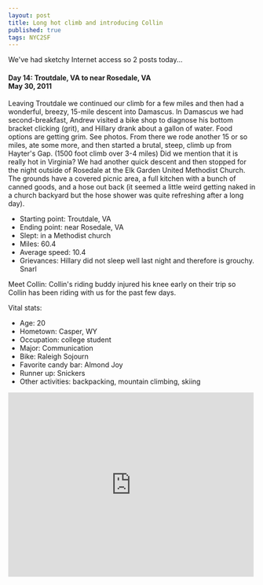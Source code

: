 ```yaml
---
layout: post
title: Long hot climb and introducing Collin
published: true
tags: NYC2SF
---
```

We've had sketchy Internet access so 2 posts today...

#### Day 14: Troutdale, VA to near Rosedale, VA<br/>May 30, 2011

Leaving Troutdale we continued our climb for a few miles and then had a
wonderful, breezy, 15-mile descent into Damascus. In Damascus we had
second-breakfast, Andrew visited a bike shop to diagnose his bottom bracket
clicking (grit), and Hillary drank about a gallon of water. Food options are
getting grim. See photos.  From there we rode another 15 or so miles, ate some
more, and then started a brutal, steep, climb up from Hayter's Gap. (1500 foot
climb over 3-4 miles) Did we mention that it is really hot in Virginia? We had
another quick descent and then stopped for the night outside of Rosedale at the
Elk Garden United Methodist Church. The grounds have a covered picnic area, a
full kitchen with a bunch of canned goods, and a hose out back (it seemed a
little weird getting naked in a church backyard but the hose shower was quite
refreshing after a long day).

* Starting point: Troutdale, VA
* Ending point: near Rosedale, VA
* Slept: in a Methodist church
* Miles: 60.4
* Average speed: 10.4
* Grievances: Hillary did not sleep well last night and therefore is grouchy. Snarl

Meet Collin: Collin's riding buddy injured his knee early on their trip
so Collin has been riding with us for the past few days.

Vital stats:
* Age: 20
* Hometown: Casper, WY
* Occupation: college student
* Major: Communication
* Bike: Raleigh Sojourn
* Favorite candy bar: Almond Joy
* Runner up: Snickers
* Other activities: backpacking, mountain climbing, skiing

<iframe src="https://www.flickr.com/photos/123683527@N06/13921750032/in/set-72157644168715775/player/" width="500" height="375" frameborder="0" allowfullscreen webkitallowfullscreen mozallowfullscreen oallowfullscreen msallowfullscreen></iframe>
